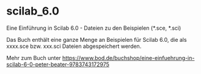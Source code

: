 # scilab_6.0
Eine Einführung in Scilab 6.0 - Dateien zu den Beispielen (*.sce, *.sci)

Das Buch enthält eine ganze Menge an Beispielen für Scilab 6.0, die als xxxx.sce bzw. xxx.sci Dateien abgespeichert werden. 

Mehr zum Buch unter https://www.bod.de/buchshop/eine-einfuehrung-in-scilab-6-0-peter-beater-9783743172975




